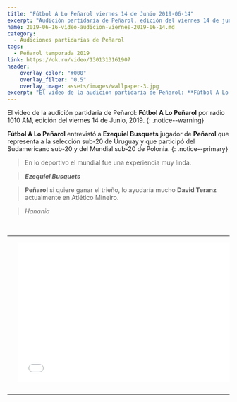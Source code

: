 ```yaml
---
title: "Fútbol A Lo Peñarol viernes 14 de Junio 2019-06-14"
excerpt: "Audición partidaria de Peñarol, edición del viernes 14 de junio, 2019."
name: 2019-06-16-video-audicion-viernes-2019-06-14.md
category:
  - Audiciones partidarias de Peñarol
tags:
  - Peñarol temporada 2019
link: https://ok.ru/video/1301313161907
header:
    overlay_color: "#000"
    overlay_filter: "0.5"
    overlay_image: assets/images/wallpaper-3.jpg
excerpt: "El video de la audición partidaria de Peñarol: **Fútbol A Lo Peñarol** por radio 1010 AM, edición del viernes 14 de Junio, 2019."
---
```


El video de la audición partidaria de Peñarol: **Fútbol A Lo Peñarol** por radio 1010 AM, edición del viernes 14 de Junio, 2019.
{: .notice--warning}

**Fútbol A Lo Peñarol** entrevistó a **Ezequiel Busquets** jugador de **Peñarol** que representa a la selección sub-20 de Uruguay y que participó del Sudamericano sub-20 y del Mundial sub-20 de Polonia.
{: .notice--primary}

 > En lo deportivo el mundial fue una experiencia muy linda.

 > <cite>**Ezequiel Busquets**</cite>
 
 > **Peñarol** si quiere ganar el trieño, lo ayudaría mucho **David Teranz** actualmente en Atlético Mineiro.

 > <cite>Hanania</cite>

<br>
<div id="media">
	<center>
		<table>
			<tbody>
  				<tr>
					<td height="13" width="21" background="{{ site.url }}/{{ site.baseurl }}/assets/images/12421152032.png"></td>
					<td height="13" background="{{ site.url }}/{{ site.baseurl }}/assets/images/55452124552.png"></td>
					<td height="13" width="21" background="{{ site.url }}/{{ site.baseurl }}/assets/images/45454787.png"></td>
  				</tr>
				<tr>
					<td width="21" background="{{ site.url }}/{{ site.baseurl }}/assets/images/21210212120.png"></td>
					<td>
						<iframe width="560" height="315" src="//ok.ru/videoembed/1301313161907" frameborder="0" allow="autoplay" allowfullscreen></iframe>
					</td>
    					<td width="21" background="{{ site.url }}/{{ site.baseurl }}/assets/images/203233451.png"></td>
  				</tr>
				<tr>
    					<td height="17" width="21" background="{{ site.url }}/{{ site.baseurl }}/assets/images/23121542.png"></td>
    					<td height="17" background="{{ site.url }}/{{ site.baseurl }}/assets/images/12345456.png"></td>
    					<td height="25" width="21" background="{{ site.url }}/{{ site.baseurl }}/assets/images/2656564.png"></td>
  				</tr>
			</tbody>
		</table>
	</center>
</div>
